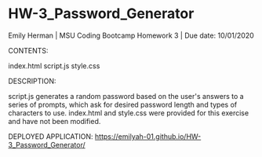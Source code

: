 # HW-3_Password_Generator

Emily Herman 
| MSU Coding Bootcamp Homework 3 
| Due date: 10/01/2020


CONTENTS:

index.html
script.js
style.css


DESCRIPTION:

script.js generates a random password based on the user's answers to a series of prompts, which ask for desired password length and types of characters to use.
index.html and style.css were provided for this exercise and have not been modified.


DEPLOYED APPLICATION:
https://emilyah-01.github.io/HW-3_Password_Generator/
